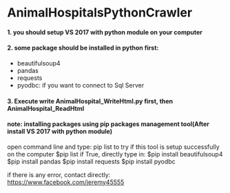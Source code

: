 # AnimalHospitalsPythonCrawler

#### 1. you should setup VS 2017 with python module on your computer
#### 2. some package should be installed in python first:
* beautifulsoup4
* pandas
* requests
* pyodbc: if you want to connect to Sql Server
#### 3. Execute write AnimalHospital\_WriteHtml.py first, then AnimalHospital\_ReadHtml 


#### note: installing packages using pip packages management tool(After install VS 2017 with python module)
open command line and type: pip list to try if this tool is setup successfully on the computer
$pip list
if True, directly type in:
$pip install beautifulsoup4
$pip install pandas
$pip install requests
$pip install pyodbc

if there is any error, contact directly: https://www.facebook.com/jeremy45555


